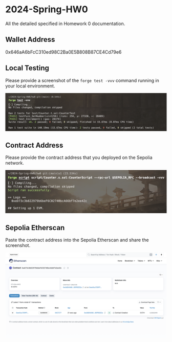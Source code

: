 # 2024-Spring-HW0

All the detailed specified in Homework 0 documentation.

## Wallet Address

0x646aA6bFcC310ed98C2Ba0E5B808B87CE4Cd79e6


## Local Testing
Please provide a screenshot of the `forge test -vvv` command running in your local environment.

![Image forgetest](./forgetest.png)


## Contract Address
Please provide the contract address that you deployed on the Sepolia network.

![Image address](./address.png)


## Sepolia Etherscan
Paste the contract address into the Sepolia Etherscan and share the screenshot.

![Image etherscan](./etherscan.png)

